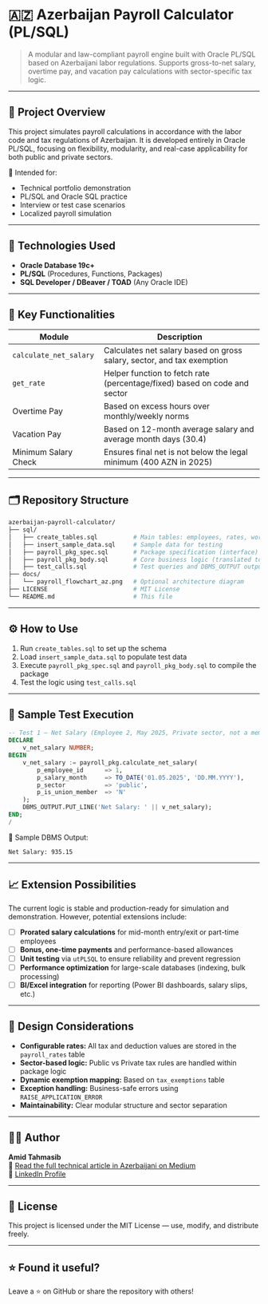 ﻿# 🇦🇿 Azerbaijan Payroll Calculator (PL/SQL)

> A modular and law-compliant payroll engine built with Oracle PL/SQL based on Azerbaijani labor regulations. Supports gross-to-net salary, overtime pay, and vacation pay calculations with sector-specific tax logic.

---

## 📌 Project Overview

This project simulates payroll calculations in accordance with the labor code and tax regulations of Azerbaijan. It is developed entirely in Oracle PL/SQL, focusing on flexibility, modularity, and real-case applicability for both public and private sectors.

📂 Intended for:
- Technical portfolio demonstration
- PL/SQL and Oracle SQL practice
- Interview or test case scenarios
- Localized payroll simulation

---

## 🔧 Technologies Used

- **Oracle Database 19c+**
- **PL/SQL** (Procedures, Functions, Packages)
- **SQL Developer / DBeaver / TOAD** (Any Oracle IDE)

---

## 🧠 Key Functionalities

| Module                | Description                                                                 |
|----------------------|-----------------------------------------------------------------------------|
| `calculate_net_salary` | Calculates net salary based on gross salary, sector, and tax exemption      |
| `get_rate`             | Helper function to fetch rate (percentage/fixed) based on code and sector   |
| Overtime Pay          | Based on excess hours over monthly/weekly norms                             |
| Vacation Pay          | Based on 12-month average salary and average month days (30.4)              |
| Minimum Salary Check  | Ensures final net is not below the legal minimum (400 AZN in 2025)         |

---

## 🗂️ Repository Structure

```bash
azerbaijan-payroll-calculator/
├── sql/
│   ├── create_tables.sql          # Main tables: employees, rates, work norms
│   ├── insert_sample_data.sql     # Sample data for testing
│   ├── payroll_pkg_spec.sql       # Package specification (interface)
│   ├── payroll_pkg_body.sql       # Core business logic (translated to English)
│   ├── test_calls.sql             # Test queries and DBMS_OUTPUT output
├── docs/
│   └── payroll_flowchart_az.png   # Optional architecture diagram
├── LICENSE                        # MIT License
└── README.md                      # This file
```

---

## ⚙️ How to Use

1. Run `create_tables.sql` to set up the schema
2. Load `insert_sample_data.sql` to populate test data
3. Execute `payroll_pkg_spec.sql` and `payroll_pkg_body.sql` to compile the package
4. Test the logic using `test_calls.sql`

---

## 🧪 Sample Test Execution

```sql
-- Test 1 – Net Salary (Employee 2, May 2025, Private sector, not a member, with exemption)
DECLARE
    v_net_salary NUMBER;
BEGIN
    v_net_salary := payroll_pkg.calculate_net_salary(
        p_employee_id      => 1,
        p_salary_month     => TO_DATE('01.05.2025', 'DD.MM.YYYY'),
        p_sector           => 'public',
        p_is_union_member  => 'N'
    );
    DBMS_OUTPUT.PUT_LINE('Net Salary: ' || v_net_salary);
END;
/
```

📸 Sample DBMS Output:
```
Net Salary: 935.15
```

---

## 📈 Extension Possibilities

The current logic is stable and production-ready for simulation and demonstration. However, potential extensions include:

- [ ] **Prorated salary calculations** for mid-month entry/exit or part-time employees
- [ ] **Bonus, one-time payments** and performance-based allowances
- [ ] **Unit testing** via `utPLSQL` to ensure reliability and prevent regression
- [ ] **Performance optimization** for large-scale databases (indexing, bulk processing)
- [ ] **BI/Excel integration** for reporting (Power BI dashboards, salary slips, etc.)

---

## 💼 Design Considerations

- **Configurable rates:** All tax and deduction values are stored in the `payroll_rates` table
- **Sector-based logic:** Public vs Private tax rules are handled within package logic
- **Dynamic exemption mapping:** Based on `tax_exemptions` table
- **Exception handling:** Business-safe errors using `RAISE_APPLICATION_ERROR`
- **Maintainability:** Clear modular structure and sector separation

---

## 👨‍💻 Author

**Amid Tahmasib**  
📘 [Read the full technical article in Azerbaijani on Medium](https://medium.com/@amidtahmasib/az%C9%99rbaycanda-%C9%99m%C9%99khaqq%C4%B1-hesablama-sistemi-pl-sql-il%C9%99-h%C9%99ll-3c5b77d62986)  
🔗 [LinkedIn Profile](https://www.linkedin.com/in/amidtahmasib/)

---

## 📄 License

This project is licensed under the MIT License — use, modify, and distribute freely.

---

## ⭐ Found it useful?

Leave a ⭐ on GitHub or share the repository with others!

